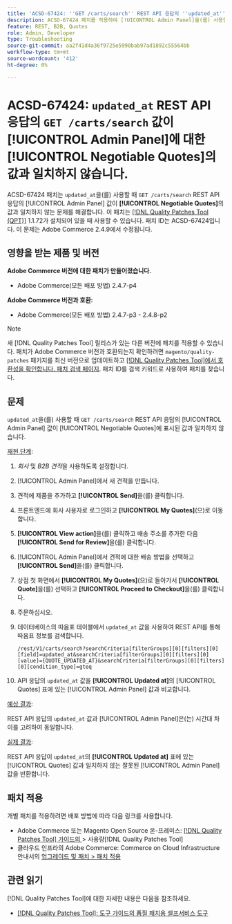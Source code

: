 ```yaml
---
title: 'ACSD-67424: ''GET /carts/search'' REST API 응답의 ''updated_at'' 값이 [!UICONTROL Admin Panel]에 대한 [!UICONTROL Negotiable Quotes]의 값과 일치하지 않습니다.'
description: ACSD-67424 패치를 적용하여 [!UICONTROL Admin Panel]을(를) 사용할 때 'GET /carts/search' REST API 응답의 'updated_at' 값이 [!UICONTROL Negotiable Quotes]의 값과 일치하지 않는 Adobe Commerce 문제를 해결합니다.
feature: REST, B2B, Quotes
role: Admin, Developer
type: Troubleshooting
source-git-commit: aa2f41d4a36f9725e5990bab97ad1892c55564bb
workflow-type: tm+mt
source-wordcount: '412'
ht-degree: 0%

---
```



# ACSD-67424: `updated_at` REST API 응답의 `GET /carts/search` 값이 [!UICONTROL Admin Panel]에 대한 [!UICONTROL Negotiable Quotes]의 값과 일치하지 않습니다.

ACSD-67424 패치는 `updated_at`을(를) 사용할 때 `GET /carts/search` REST API 응답의 [!UICONTROL Admin Panel] 값이 **[!UICONTROL Negotiable Quotes]**&#x200B;의 값과 일치하지 않는 문제를 해결합니다. 이 패치는 [[!DNL Quality Patches Tool (QPT)]](/help/tools/quality-patches-tool/quality-patches-tool-to-self-serve-quality-patches.md) 1.1.72가 설치되어 있을 때 사용할 수 있습니다. 패치 ID는 ACSD-67424입니다. 이 문제는 Adobe Commerce 2.4.9에서 수정됩니다.

## 영향을 받는 제품 및 버전

**Adobe Commerce 버전에 대한 패치가 만들어졌습니다.**

* Adobe Commerce(모든 배포 방법) 2.4.7-p4

**Adobe Commerce 버전과 호환:**

* Adobe Commerce(모든 배포 방법) 2.4.7-p3 - 2.4.8-p2

>[!NOTE]
>
>새 [!DNL Quality Patches Tool] 릴리스가 있는 다른 버전에 패치를 적용할 수 있습니다. 패치가 Adobe Commerce 버전과 호환되는지 확인하려면 `magento/quality-patches` 패키지를 최신 버전으로 업데이트하고 [[!DNL Quality Patches Tool]에서 호환성을 확인합니다. 패치 검색 페이지](https://experienceleague.adobe.com/tools/commerce-quality-patches/index.html). 패치 ID를 검색 키워드로 사용하여 패치를 찾습니다.

## 문제

`updated_at`을(를) 사용할 때 `GET /carts/search` REST API 응답의 [!UICONTROL Admin Panel] 값이 [!UICONTROL Negotiable Quotes]에 표시된 값과 일치하지 않습니다.

<u>재현 단계</u>:

1. *회사* 및 *B2B 견적*&#x200B;을 사용하도록 설정합니다.
1. [!UICONTROL Admin Panel]에서 새 견적을 만듭니다.
1. 견적에 제품을 추가하고 **[!UICONTROL Send]**&#x200B;을(를) 클릭합니다.
1. 프론트엔드에 회사 사용자로 로그인하고 **[!UICONTROL My Quotes]**(으)로 이동합니다.
1. **[!UICONTROL View action]**&#x200B;을(를) 클릭하고 배송 주소를 추가한 다음 **[!UICONTROL Send for Review]**&#x200B;을(를) 클릭합니다.
1. [!UICONTROL Admin Panel]에서 견적에 대한 배송 방법을 선택하고 **[!UICONTROL Send]**&#x200B;을(를) 클릭합니다.
1. 상점 첫 화면에서 **[!UICONTROL My Quotes]**(으)로 돌아가서 **[!UICONTROL Quote]**&#x200B;을(를) 선택하고 **[!UICONTROL Proceed to Checkout]**&#x200B;을(를) 클릭합니다.
1. 주문하십시오.
1. 데이터베이스의 따옴표 테이블에서 `updated_at` 값을 사용하여 REST API를 통해 따옴표 정보를 검색합니다.

   ```
   /rest/V1/carts/search?searchCriteria[filterGroups][0][filters][0][field]=updated_at&searchCriteria[filterGroups][0][filters][0][value]={QUOTE_UPDATED_AT}&searchCriteria[filterGroups][0][filters][0][condition_type]=gteq
   ```

1. API 응답의 `updated_at` 값을 **[!UICONTROL Updated at]**&#x200B;의 [!UICONTROL Quotes] 표에 있는 [!UICONTROL Admin Panel] 값과 비교합니다.

<u>예상 결과</u>:

REST API 응답의 `updated_at` 값과 [!UICONTROL Admin Panel]은(는) 시간대 차이를 고려하여 동일합니다.

<u>실제 결과</u>:

REST API 응답이 `updated_at`의 **[!UICONTROL Updated at]** 표에 있는 [!UICONTROL Quotes] 값과 일치하지 않는 잘못된 [!UICONTROL Admin Panel] 값을 반환합니다.

## 패치 적용

개별 패치를 적용하려면 배포 방법에 따라 다음 링크를 사용합니다.

* Adobe Commerce 또는 Magento Open Source 온-프레미스: [[!DNL Quality Patches Tool]  가이드의 ](/help/tools/quality-patches-tool/usage.md)> 사용량[!DNL Quality Patches Tool]
* 클라우드 인프라의 Adobe Commerce: Commerce on Cloud Infrastructure 안내서의 [업그레이드 및 패치 > 패치 적용](https://experienceleague.adobe.com/docs/commerce-cloud-service/user-guide/develop/upgrade/apply-patches.html)

## 관련 읽기

[!DNL Quality Patches Tool]에 대한 자세한 내용은 다음을 참조하세요.

* [[!DNL Quality Patches Tool]: 도구 가이드의 품질 패치용 셀프서비스 도구](/help/tools/quality-patches-tool/quality-patches-tool-to-self-serve-quality-patches.md)

